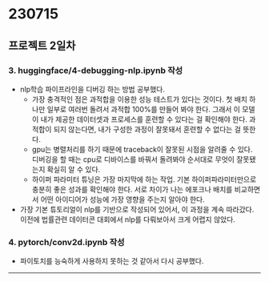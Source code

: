 # 230715

## 프로젝트 2일차

### 3. huggingface/4-debugging-nlp.ipynb 작성

- nlp학습 파이프라인을 디버깅 하는 방법 공부했다.
  - 가장 충격적인 점은 과적합을 이용한 성능 테스트가 있다는 것이다. 첫 배치 하나만 일부로 여러번 돌려서 과적합 100%를 만들어 봐야 한다. 그래서 이 모델이 내가 제공한 데이터셋과 프로세스를 훈련할 수 있다는 걸 확인해야 한다. 과적합이 되지 않는다면, 내가 구성한 과정이 잘못돼서 훈련할 수 없다는 걸 뜻한다.
  - gpu는 병렬처리를 하기 때문에 traceback이 잘못된 시점을 알려줄 수 있다. 디버깅을 할 때는 cpu로 디바이스를 바꿔서 돌려봐야 순서대로 무엇이 잘못됐는지 확실히 알 수 있다.
  - 하이퍼 파라미터 튜닝은 가장 마지막에 하는 작업. 기본 하이퍼파라미터만으로 충분히 좋은 성과를 확인해야 한다. 서로 차이가 나는 에포크나 배치를 비교하면서 어떤 아이디어가 성능에 가장 영향을 주는지 알아야 한다.
- 가장 기본 튜토리얼이 nlp를 기반으로 작성되어 있어서, 이 과정을 계속 따라갔다. 이전에 법률관련 데이터콘 대회에서 nlp를 다뤄보아서 크게 어렵지 않았다.

### 4. pytorch/conv2d.ipynb 작성

- 파이토치를 능숙하게 사용하지 못하는 것 같아서 다시 공부했다.

---
